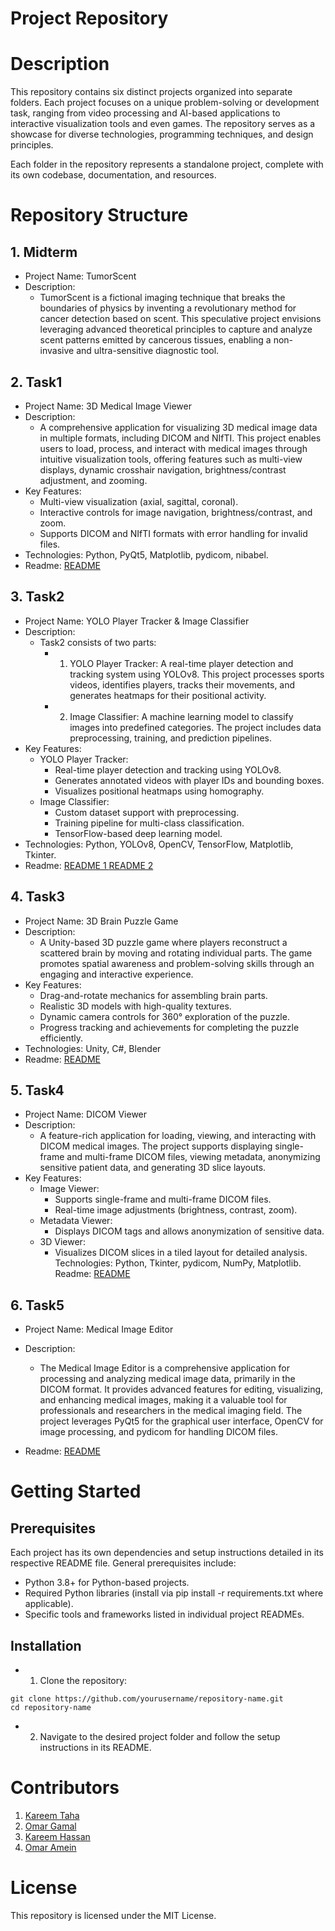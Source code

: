 # Project Repository
# Description
This repository contains six distinct projects organized into separate folders. Each project focuses on a unique problem-solving or development task, ranging from video processing and AI-based applications to interactive visualization tools and even games. The repository serves as a showcase for diverse technologies, programming techniques, and design principles.

Each folder in the repository represents a standalone project, complete with its own codebase, documentation, and resources.

# Repository Structure
## 1. Midterm
- Project Name: TumorScent
- Description:
  - TumorScent is a fictional imaging technique that breaks the boundaries of physics by inventing a revolutionary method for cancer detection based on scent. This speculative project envisions leveraging advanced theoretical principles to capture and analyze scent patterns emitted by cancerous tissues, enabling a non-invasive and ultra-sensitive diagnostic tool.
## 2. Task1
- Project Name: 3D Medical Image Viewer
- Description:
  - A comprehensive application for visualizing 3D medical image data in multiple formats, including DICOM and NIfTI. This project enables users to load, process, and interact with medical images through intuitive visualization tools, offering features such as multi-view displays, dynamic crosshair navigation, brightness/contrast adjustment, and zooming.
- Key Features:
  - Multi-view visualization (axial, sagittal, coronal).
  - Interactive controls for image navigation, brightness/contrast, and zoom.
  - Supports DICOM and NIfTI formats with error handling for invalid files.
- Technologies: Python, PyQt5, Matplotlib, pydicom, nibabel.
- Readme: [README](https://github.com/Kareem-Taha-05/Year1_Medical_Imaging_Projects/tree/main/Task1)
## 3. Task2
- Project Name: YOLO Player Tracker & Image Classifier
- Description:
  - Task2 consists of two parts:
    - 1. YOLO Player Tracker: A real-time player detection and tracking system using YOLOv8. This project processes sports videos, identifies players, tracks their movements, and generates heatmaps for their positional activity.
    - 2. Image Classifier: A machine learning model to classify images into predefined categories. The project includes data preprocessing, training, and prediction pipelines.
- Key Features:
  - YOLO Player Tracker:
    - Real-time player detection and tracking using YOLOv8.
    - Generates annotated videos with player IDs and bounding boxes.
    - Visualizes positional heatmaps using homography.
  - Image Classifier:
    - Custom dataset support with preprocessing.
    - Training pipeline for multi-class classification.
    - TensorFlow-based deep learning model.
- Technologies: Python, YOLOv8, OpenCV, TensorFlow, Matplotlib, Tkinter.
- Readme: [README 1 ](https://github.com/Kareem-Taha-05/Year1_Medical_Imaging_Projects/tree/main/Task2/ImageClassifier) [README 2](https://github.com/Kareem-Taha-05/Year1_Medical_Imaging_Projects/tree/main/Task2/YOLO)
## 4. Task3
- Project Name: 3D Brain Puzzle Game
- Description:
  - A Unity-based 3D puzzle game where players reconstruct a scattered brain by moving and rotating individual parts. The game promotes spatial awareness and problem-solving skills through an engaging and interactive experience.
- Key Features:
  - Drag-and-rotate mechanics for assembling brain parts.
  - Realistic 3D models with high-quality textures.
  - Dynamic camera controls for 360° exploration of the puzzle.
  - Progress tracking and achievements for completing the puzzle efficiently.
- Technologies: Unity, C#, Blender
- Readme: [README](https://github.com/Kareem-Taha-05/Year1_Medical_Imaging_Projects/tree/main/Task3)
## 5. Task4
- Project Name:  DICOM Viewer
- Description:
  - A feature-rich application for loading, viewing, and interacting with DICOM medical images. The project supports displaying single-frame and multi-frame DICOM files, viewing metadata, anonymizing sensitive patient data, and generating 3D slice layouts.
- Key Features:
  - Image Viewer:
    - Supports single-frame and multi-frame DICOM files.
    - Real-time image adjustments (brightness, contrast, zoom).
  - Metadata Viewer:
    - Displays DICOM tags and allows anonymization of sensitive data.
  - 3D Viewer:
    - Visualizes DICOM slices in a tiled layout for detailed analysis.
Technologies: Python, Tkinter, pydicom, NumPy, Matplotlib.
Readme: [README](https://github.com/Kareem-Taha-05/Year1_Medical_Imaging_Projects/tree/main/Task4)
## 6. Task5
- Project Name: Medical Image Editor
- Description:
    - The Medical Image Editor is a comprehensive application for processing and analyzing medical image data, primarily in the DICOM format. It provides advanced features for editing, visualizing, and enhancing medical images, making it a valuable tool for professionals and researchers in the medical imaging field. The project leverages PyQt5 for the graphical user interface, OpenCV for image processing, and pydicom for handling DICOM files.

- Readme: [README](https://github.com/Kareem-Taha-05/Year1_Medical_Imaging_Projects/tree/main/Task5)
# Getting Started
## Prerequisites
Each project has its own dependencies and setup instructions detailed in its respective README file. General prerequisites include:
  - Python 3.8+ for Python-based projects.
  - Required Python libraries (install via pip install -r requirements.txt where applicable).
  - Specific tools and frameworks listed in individual project READMEs.
## Installation
  - 1. Clone the repository:
```
git clone https://github.com/yourusername/repository-name.git
cd repository-name
```
  - 2. Navigate to the desired project folder and follow the setup instructions in its README.

# Contributors
1. [Kareem Taha](https://github.com/Kareem-Taha-05)
2. [Omar Gamal](https://github.com/OmarGamalH)
3. [Kareem Hassan](https://github.com/karimhassan-808)
4. [Omar Amein](https://github.com/OmarAmein)
# License
This repository is licensed under the MIT License.
